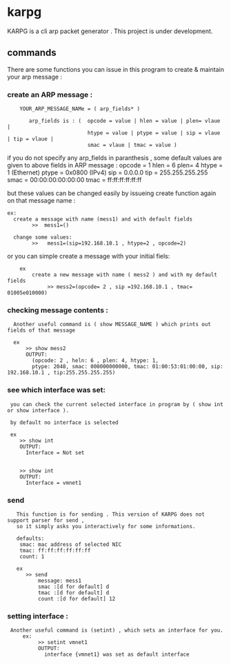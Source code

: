 # karpg

KARPG is a cli arp packet generator .
This project is under development.



## commands
There are some functions you can issue in this program to create & maintain your arp message :
  
  ### create an ARP message :
        YOUR_ARP_MESSAGE_NAMe = ( arp_fields* )
    
           arp_fields is : (  opcode = value | hlen = value | plen= vlaue | 
                              htype = value | ptype = value | sip = vlaue | tip = vlaue |
                              smac = vlaue | tmac = value )
    
  if you do not specify any arp_fields in paranthesis , some default values are given to above fields in ARP message :
      opcode = 1 
      hlen = 6
      plen= 4
      htype = 1  (Ethernet)
      ptype = 0x0800 (IPv4) 
      sip = 0.0.0.0
      tip = 255.255.255.255
      smac = 00:00:00:00:00:00
      tmac = ff:ff:ff:ff:ff:ff
      
   
   but these values can be changed easily by issueing create function again on that message name :
   
    ex: 
      create a message with name (mess1) and with default fields
            >>  mess1=()
            
      change some values: 
            >>   mess1=(sip=192.168.10.1 , htype=2 , opcode=2)
            
   or you can simple create a message with your initial fiels:
        
        ex
            create a new message with name ( mess2 ) and with my default fields   
                 >> mess2=(opcode= 2 , sip =192.168.10.1 , tmac= 01005e010000)
          
  ### checking message contents :
      
      Another useful command is ( show MESSAGE_NAME ) which prints out fields of that message
      
      ex 
          >> show mess2
          OUTPUT: 
            (opcode: 2 , heln: 6 , plen: 4, htype: 1,
            ptype: 2048, smac: 000000000000, tmac: 01:00:53:01:00:00, sip: 192.168.10.1 , tip:255.255.255.255)
          
     
     
  ### see which interface was set:
     you can check the current selected interface in program by ( show int or show interface ).
    
     by default no interface is selected
     
     ex 
        >> show int
        OUTPUT:
          Interface = Not set
          
          
        >> show int
        OUTPUT:
          Interface = vmnet1
          
  ### send
       This function is for sending . This version of KARPG does not support parser for send , 
       so it simply asks you interactively for some informations.
       
       defaults:
        smac: mac address of selected NIC
        tmac: ff:ff:ff:ff:ff:ff
        count: 1
       
       ex
          >> send
              message: mess1
              smac :[d for default] d
              tmac :[d for default] d
              count :[d for default] 12


          
          
          
            
   ### setting interface :
     Another useful command is (setint) , which sets an interface for you.
         ex:
              >> setint vmnet1
              OUTPUT:
                interface {vmnet1} was set as default interface



            
   

            

    
            
